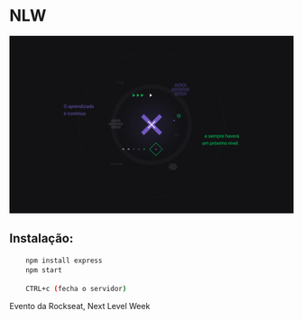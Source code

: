 # NLW
![](/wallpapers/1440x900.jpg)

## Instalação:

```sh
	npm install express
	npm start

	CTRL+c (fecha o servidor)
```



Evento da Rockseat, Next Level Week
